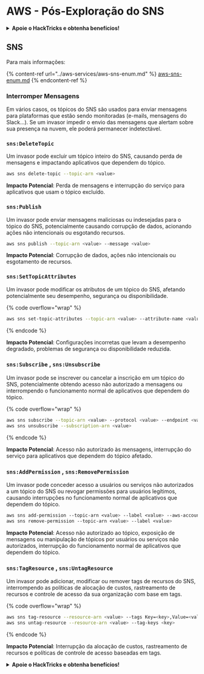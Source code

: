 # AWS - Pós-Exploração do SNS

<details>

<summary><strong>Apoie o HackTricks e obtenha benefícios!</strong></summary>

* Se você deseja ver sua **empresa anunciada no HackTricks** ou se deseja acessar a **última versão do PEASS ou baixar o HackTricks em PDF**, confira os [**PLANOS DE ASSINATURA**](https://github.com/sponsors/carlospolop)!
* Adquira o [**oficial PEASS & HackTricks swag**](https://peass.creator-spring.com)
* Descubra [**The PEASS Family**](https://opensea.io/collection/the-peass-family), nossa coleção exclusiva de [**NFTs**](https://opensea.io/collection/the-peass-family)
* **Junte-se ao** 💬 [**grupo do Discord**](https://discord.gg/hRep4RUj7f) ou ao [**grupo do telegram**](https://t.me/peass) ou **siga-me** no **Twitter** 🐦 [**@carlospolopm**](https://twitter.com/carlospolopm).

* **Compartilhe suas técnicas de hacking enviando PRs para os repositórios do** [**HackTricks**](https://github.com/carlospolop/hacktricks) e [**HackTricks Cloud**](https://github.com/carlospolop/hacktricks-cloud) no Github.

</details>

## SNS

Para mais informações:

{% content-ref url="../aws-services/aws-sns-enum.md" %}
[aws-sns-enum.md](../aws-services/aws-sns-enum.md)
{% endcontent-ref %}

### Interromper Mensagens

Em vários casos, os tópicos do SNS são usados para enviar mensagens para plataformas que estão sendo monitoradas (e-mails, mensagens do Slack...). Se um invasor impedir o envio das mensagens que alertam sobre sua presença na nuvem, ele poderá permanecer indetectável.

### `sns:DeleteTopic`

Um invasor pode excluir um tópico inteiro do SNS, causando perda de mensagens e impactando aplicativos que dependem do tópico.

```bash
aws sns delete-topic --topic-arn <value>
```

**Impacto Potencial**: Perda de mensagens e interrupção do serviço para aplicativos que usam o tópico excluído.

### `sns:Publish`

Um invasor pode enviar mensagens maliciosas ou indesejadas para o tópico do SNS, potencialmente causando corrupção de dados, acionando ações não intencionais ou esgotando recursos.

```bash
aws sns publish --topic-arn <value> --message <value>
```

**Impacto Potencial**: Corrupção de dados, ações não intencionais ou esgotamento de recursos.

### `sns:SetTopicAttributes`

Um invasor pode modificar os atributos de um tópico do SNS, afetando potencialmente seu desempenho, segurança ou disponibilidade.

{% code overflow="wrap" %}
```bash
aws sns set-topic-attributes --topic-arn <value> --attribute-name <value> --attribute-value <value>
```
{% endcode %}

**Impacto Potencial**: Configurações incorretas que levam a desempenho degradado, problemas de segurança ou disponibilidade reduzida.

### `sns:Subscribe` , `sns:Unsubscribe`

Um invasor pode se inscrever ou cancelar a inscrição em um tópico do SNS, potencialmente obtendo acesso não autorizado a mensagens ou interrompendo o funcionamento normal de aplicativos que dependem do tópico.

{% code overflow="wrap" %}
```bash
aws sns subscribe --topic-arn <value> --protocol <value> --endpoint <value>
aws sns unsubscribe --subscription-arn <value>
```
{% endcode %}

**Impacto Potencial**: Acesso não autorizado às mensagens, interrupção do serviço para aplicativos que dependem do tópico afetado.

### `sns:AddPermission` , `sns:RemovePermission`

Um invasor pode conceder acesso a usuários ou serviços não autorizados a um tópico do SNS ou revogar permissões para usuários legítimos, causando interrupções no funcionamento normal de aplicativos que dependem do tópico.

```css
aws sns add-permission --topic-arn <value> --label <value> --aws-account-id <value> --action-name <value>
aws sns remove-permission --topic-arn <value> --label <value>
```

**Impacto Potencial**: Acesso não autorizado ao tópico, exposição de mensagens ou manipulação de tópicos por usuários ou serviços não autorizados, interrupção do funcionamento normal de aplicativos que dependem do tópico.

### `sns:TagResource` , `sns:UntagResource`

Um invasor pode adicionar, modificar ou remover tags de recursos do SNS, interrompendo as políticas de alocação de custos, rastreamento de recursos e controle de acesso da sua organização com base em tags.

{% code overflow="wrap" %}
```bash
aws sns tag-resource --resource-arn <value> --tags Key=<key>,Value=<value>
aws sns untag-resource --resource-arn <value> --tag-keys <key>
```
{% endcode %}

**Impacto Potencial**: Interrupção da alocação de custos, rastreamento de recursos e políticas de controle de acesso baseadas em tags. 

<details>

<summary><strong>Apoie o HackTricks e obtenha benefícios!</strong></summary>

* Se você deseja ver sua **empresa anunciada no HackTricks** ou se deseja acessar a **última versão do PEASS ou baixar o HackTricks em PDF**, confira os [**PLANOS DE ASSINATURA**](https://github.com/sponsors/carlospolop)!
* Adquira o [**oficial PEASS & HackTricks swag**](https://peass.creator-spring.com)
* Descubra [**The PEASS Family**](https://opensea.io/collection/the-peass-family), nossa coleção exclusiva de [**NFTs**](https://opensea.io/collection/the-peass-family)
* **Junte-se ao** 💬 [**grupo do Discord**](https://discord.gg/hRep4RUj7f) ou ao [**grupo do telegram**](https://t.me/peass) ou **siga-me** no **Twitter** 🐦 [**@carlospolopm**](https://twitter.com/carlospolopm).

* **Compartilhe suas técnicas de hacking enviando PRs para os repositórios do** [**HackTricks**](https://github.com/carlospolop/hacktricks) e [**HackTricks Cloud**](https://github.com/carlospolop/hacktricks-cloud) no Github.

</details>
